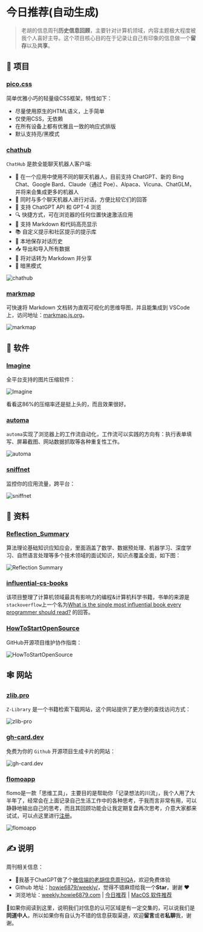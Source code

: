 # 今日推荐(自动生成)

> 老胡的信息周刊**历史信息回顾**，主要针对计算机领域，内容主题极大程度被我个人喜好主导。这个项目核心目的在于记录让自己有印象的信息做一个**留存**以及**共享**。


## 🎯 项目 

### [pico.css](https://github.com/picocss/pico)

简单优雅小巧的轻量级CSS框架，特性如下：

- 尽量使用原生的HTML语义，上手简单
- 仅使用CSS，无依赖
- 在所有设备上都有优雅且一致的响应式排版
- 默认支持亮/黑模式 

### [chathub](https://github.com/chathub-dev/chathub)

`ChatHub` 是款全能聊天机器人客户端:

- 🤖 在一个应用中使用不同的聊天机器人，目前支持 ChatGPT、新的 Bing Chat、Google Bard、Claude（通过 Poe）、Alpaca、Vicuna、ChatGLM，并将来会集成更多的机器人
- 💬 同时与多个聊天机器人进行对话，方便比较它们的回答
- 🚀 支持 ChatGPT API 和 GPT-4 浏览
- 🔍 快捷方式，可在浏览器的任何位置快速激活应用
- 🎨 支持 Markdown 和代码高亮显示
- 📚 自定义提示和社区提示的提示库
- 💾 本地保存对话历史
- 📥 导出和导入所有数据
- 🔗 将对话转为 Markdown 并分享
- 🌙 暗黑模式

![chathub](https://images-1252557999.file.myqcloud.com/uPic/chathub.png) 

### [markmap](https://github.com/gera2ld/markmap)

可快速将 Markdown 文档转为直观可视化的思维导图，并且能集成到 VSCode 上，访问地址：[markmap.js.org](https://markmap.js.org/)。

![markmap](https://images-1252557999.file.myqcloud.com/uPic/5dh1I6.png) 

## 🤖 软件 

### [Imagine](https://github.com/meowtec/Imagine)

全平台支持的图片压缩软件：

![Imagine](https://img.turingark.com/uPic/KrSb9L.png)

看看这86%的压缩率还是挺上头的，而且效果很好。 

### [automa](https://github.com/Kholid060/automa)

`automa`实现了浏览器上的工作流自动化，工作流可以实践的方向有：执行表单填写、屏幕截图、网站数据抓取等各种重复性工作。

![automa](https://images-1252557999.file.myqcloud.com/uPic/Ku7psp.jpg) 

### [sniffnet](https://github.com/GyulyVGC/sniffnet)

监控你的应用流量，跨平台：

![sniffnet](https://images-1252557999.file.myqcloud.com/uPic/sniffnet.jpg) 

## 👀 资料 

### [Reflection_Summary](https://github.com/sladesha/Reflection_Summary)

算法理论基础知识应知应会，里面涵盖了数学、数据预处理、机器学习、深度学习、自然语言处理等多个技术领域的面试知识，知识点覆盖全面，如下图：

![Reflection Summary](https://images-1252557999.file.myqcloud.com/uPic/WpauDu.png) 

### [influential-cs-books](https://github.com/cs-books/influential-cs-books)

该项目整理了计算机领域最具有影响力的编程&计算机科学书籍，书单的来源是`stackoverflow`上一个名为[What is the single most influential book every programmer should read?](https://stackoverflow.com/questions/1711/what-is-the-single-most-influential-book-every-programmer-should-read) 的回答。 

### [HowToStartOpenSource](https://github.com/eryajf/HowToStartOpenSource)

GitHub开源项目维护协作指南：

![HowToStartOpenSource](https://images-1252557999.file.myqcloud.com/uPic/HowToStartOpenSource.jpg) 

## 🕸 网站 

### [zlib.pro](https://zlib.pro/)

`Z-Library` 是一个书籍检索下载网站，这个网站提供了更方便的查找访问方式：

![zlib-pro](https://images-1252557999.file.myqcloud.com/uPic/zlib-pro.jpg) 

### [gh-card.dev](https://gh-card.dev/)

免费为你的 `Github` 开源项目生成卡片的网站：

![gh-card.dev](https://images-1252557999.file.myqcloud.com/uPic/gh-card.dev.jpg) 

### [flomoapp](https://flomoapp.com/)

flomo是一款「思维工具」，主要目的是帮助你「记录想法的川流」，我个人用了大半年了，经常会在上面记录自己生活工作中的各种思考，于我而言非常有用，可以静静地输出自己的思考，而且其回顾功能会让我定期复盘再次思考，介意大家都来试试，可以点这里进行[注册](https://flomoapp.com/register2/?NDgzNTM)。

![flomoapp](https://img.turingark.com/uPic/6G6qrd.jpg) 

## ✍️ 说明

周刊相关信息：

- 🥳我基于ChatGPT做了个[微信端的老胡信息周刊QA](https://mp.weixin.qq.com/s/3ohE-rm6kryC07parr29bQ)，欢迎免费体验
- Github 地址：[howie6879/weekly/](https://github.com/howie6879/weekly/)，觉得不错麻烦给我一个**Star**，谢谢 ❤️
- 浏览地址：[weekly.howie6879.com](https://weekly.howie6879.com) | [今日推荐](https://weekly.howie6879.com/recommend/index.html) | [MacOS 软件推荐](https://weekly.howie6879.com/soft/mac.html)

🙌如果你阅读到这里，说明我们对信息的认可区域是有一定交集的，可以说我们是**同道中人**，所以如果你有自认为不错的信息获取渠道，欢迎**留言**或者**私聊**我，谢谢。
